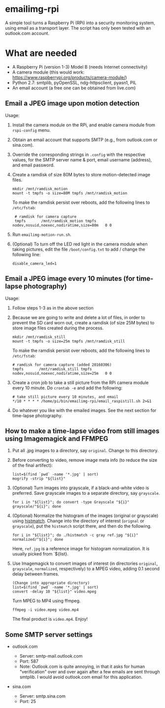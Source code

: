 # emailimg-rpi
A simple tool turns a Raspberry Pi (RPi) into a security monitoring system, using email as a transport layer. The script has only been tested with an outlook.com account.

# What are needed
- A Raspberry Pi (version 1-3) Model B (needs Internet connectivity)
- A camera module (this would work: https://www.raspberrypi.org/products/camera-module/)
- Python 2.7: smtplib, pyOpenSSL, ndg-httpsclient, pyasn1, PIL
- An email account (a free one can be obtained from live.com)


## Email a JPEG image upon motion detection

Usage:

1. Install the camera module on the RPi, and enable camera module from `rspi-config` menu.

2. Obtain an email account that supports SMTP (e.g., from outlook.com or sina.com). 

3. Override the corresponding strings in `.config` with the respective values, for the SMTP server name & port, email username (address), and email password.

4. Create a ramdisk of size 80M bytes to store motion-detected image files.
   ```
   mkdir /mnt/ramdisk_motion
   mount -t tmpfs -o size=80M tmpfs /mnt/ramdisk_motion 
   ```

   To make the ramdisk persist over reboots, add the following lines to `/etc/fstab`:
   ```
    # ramdisk for camera capture
    tmpfs       /mnt/ramdisk_motion tmpfs   nodev,nosuid,noexec,nodiratime,size=80m   0 0
   ``` 

5. Run `emailimg-motion-run.sh`. 

6. (Optional) To turn off the LED red light in the camera module when taking pictures, edit the file `/boot/config.txt` to add / change the following line:
    ```
    disable_camera_led=1
    ```
## Email a JPEG image every 10 minutes (for time-lapse photography)

Usage:
1. Follow steps 1-3 as in the above section

2. Because we are going to write and delete a lot of files, in order to prevent the SD card worn out, create a ramdisk (of size 25M bytes) to store image files created during the process.
    ```
    mkdir /mnt/ramdisk_still
    mount -t tmpfs -o size=25m tmpfs /mnt/ramdisk_still
    ```
   To make the ramdisk persist over reboots, add the following lines to `/etc/fstab`:

    ```
    # ramdisk for camera capture (added 20160306)
    tmpfs       /mnt/ramdisk_still tmpfs   nodev,nosuid,noexec,nodiratime,size=25m   0 0
    ``` 
3. Create a cron job to take a still picture from the RPi camera module every 10 minute. Do `crontab -e` and add the following:

    ```
    # take still picture every 10 minutes, and email
    */10 * * * * /home/pi/bin/emailimg-rpi/email_raspistill.sh 2>&1
    ```
4. Do whatever you like with the emailed images. See the next section for time-lapse photography.

## How to make a time-lapse video from still images using Imagemagick and FFMPEG

1. Put all .jpg images to a directory, say `original`. Change to this directory.

2. Before converting to video, remove image meta info (to reduce the size of the final artifect):
   ```
   list=$(find `pwd` -name '*.jpg' | sort)
   mogrify -strip "${list}"
   ```
3. (Optional) Turn images into grayscale, if a black-and-white video is preferred. Save grayscale images to a separate directory, say `grayscale`.
   ```
   for i in "${list}"; do convert -type Grayscale "${i}" grayscale/"${i}"; done
   ```

4. (Optional) Normalize the histogram of the images (original or grayscale) using [histmatch](http://www.fmwconcepts.com/imagemagick/histmatch/index.php). Change into the directory of interest (`orignal` or `grayscale`), put the `histmatch` script there, and then do the following.
   ```
   for i in "${list}"; do ./histmatch -c gray ref.jpg "${i}" normalized/"${i}"; done
   ```
   Here, `ref.jpg` is a reference image for histogram normalization. It is usually picked from `${list}.

5. Use Imagemagick to convert images of interest (in directories `original`, `grayscale`, `normalized`, respectively) to a MPEG video, adding 0.1 second delay between frames.
   ```
   (Change into appropriate directory)
   list=$(find `pwd` -name '*.jpg' | sort)
   convert -delay 10 "${list}" video.mpeg
   ```
   Turn MPEG to MP4 using ffmpeg.
   ```
   ffmpeg -i video.mpeg video.mp4
   ```

   The final product is `video.mp4`. Enjoy!

## Some SMTP server settings

* outlook.com
  - Server: smtp-mail.outlook.com
  - Port: 587
  - Note: Outlook.com is quite annoying, in that it asks for human
    "verification" over and over again after a few emails are sent through
    smtplib. I would avoid outlook.com email for this application.

* sina.com
  - Server: smtp.sina.com
  - Port: 25

